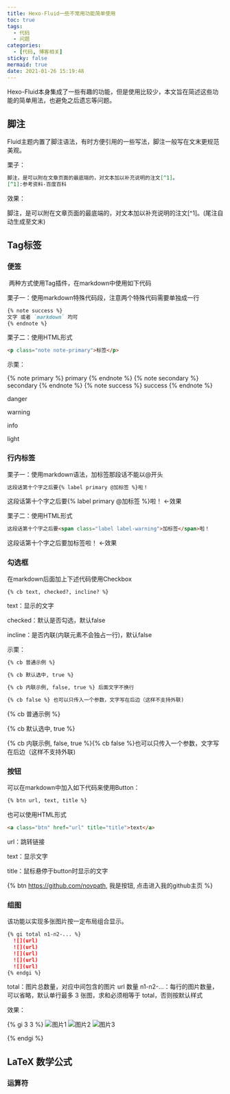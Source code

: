 ```yaml
---
title: Hexo-Fluid一些不常用功能简单使用
toc: true
tags:
  - 代码
  - 问题
categories:
  - [代码, 博客相关]
sticky: false
mermaid: true
date: 2021-01-26 15:19:48
---
```


Hexo-Fluid本身集成了一些有趣的功能，但是使用比较少，本文旨在简述这些功能的简单用法，也避免之后遗忘等问题。

<!-- more -->

## 脚注

​	Fluid主题内置了脚注语法，有时方便引用的一些写法，脚注一般写在文末更规范美观。

栗子：

```markdown
脚注，是可以附在文章页面的最底端的，对文本加以补充说明的注文[^1]。
[^1]:参考资料-百度百科
```

效果：

​	脚注，是可以附在文章页面的最底端的，对文本加以补充说明的注文[^1]。(尾注自动生成至文末)

## Tag标签

### 便签

​		两种方式使用Tag插件，在markdown中使用如下代码

栗子一：使用markdown特殊代码段，注意两个特殊代码需要单独成一行

```markdown
{% note success %}
文字 或者 `markdown` 均可
{% endnote %}
```

栗子二：使用HTML形式

```html
<p class="note note-primary">标签</p>
```

示栗：

{% note primary %}
primary
{% endnote %}
{% note secondary %}
secondary
{% endnote %}
{% note success %}
success
{% endnote %}

<p class="note note-danger">danger</p>
<p class="note note-warning">warning</p>
<p class="note note-info">info</p>
<p class="note note-light">light</p>

### 行内标签

栗子一：使用markdown语法，加标签那段话不能以@开头

```markdown
这段话第十个字之后要{% label primary @加标签 %}啦！
```

这段话第十个字之后要{% label primary @加标签 %}啦！     ←效果

栗子二：使用HTML形式

```html
这段话第十个字之后要<span class="label label-warning">加标签</span>啦！
```

这段话第十个字之后要<span class="label label-warning">加标签</span>啦！   ←效果

### 勾选框

在markdown后面加上下述代码使用Checkbox

```markdown
{% cb text, checked?, incline? %}
```

text：显示的文字

checked：默认是否勾选，默认false

incline：是否内联(内联元素不会独占一行)，默认false

示栗：

```markdown
{% cb 普通示例 %}

{% cb 默认选中, true %}

{% cb 内联示例, false, true %} 后面文字不换行

{% cb false %} 也可以只传入一个参数，文字写在后边（这样不支持外联)
```

{% cb 普通示例 %}

{% cb 默认选中, true %}

<div>
<span>{% cb 内联示例, false, true %}</span><span>{% cb false %}也可以只传入一个参数，文字写在后边（这样不支持外联) </span>

</div>

### 按钮

可以在markdown中加入如下代码来使用Button：

```markdown
{% btn url, text, title %}
```

也可以使用HTML形式

```html
<a class="btn" href="url" title="title">text</a>
```

url：跳转链接

text：显示文字

title：鼠标悬停于button时显示的文字

{% btn https://github.com/novpath, 我是按钮, 点击进入我的github主页 %}   



### 组图

该功能以实现多张图片按一定布局组合显示。

```markdown
{% gi total n1-n2-... %}
  ![](url)
  ![](url)
  ![](url)
  ![](url)
  ![](url)
{% endgi %}
```

total：图片总数量，对应中间包含的图片 url 数量
n1-n2-...：每行的图片数量，可以省略，默认单行最多 3 张图，求和必须相等于 total，否则按默认样式

效果：

{% gi 3 3 %}
  ![图片1](/img/avatar.png)
  ![图片2](/img/avatar.png)
  ![图片3](/img/avatar.png)

{% endgi %}

## LaTeX 数学公式

### 运算符